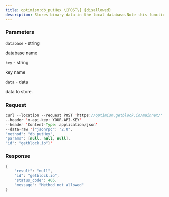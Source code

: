 ```yaml
---
title: optimism:db_putHex \[POST\] {disallowed}
description: Stores binary data in the local database.Note this function is deprecated and will be removed in the future.
---
```


### Parameters


`database` - string

database name

`key` - string

key name

`data` - data

data to store.

### Request

``` java
curl --location --request POST 'https://optimism.getblock.io/mainnet/' 
--header 'x-api-key: YOUR-API-KEY' 
--header 'Content-Type: application/json' 
--data-raw '{"jsonrpc": "2.0",
"method": "db_putHex",
"params": [null, null, null],
"id": "getblock.io"}'
```

###  Response

``` java
{
    "result": "null",
    "id": "getblock.io",
    "status_code": 405,
    "message": "Method not allowed"
}
```

